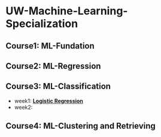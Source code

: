 # UW-Machine-Learning-Specialization
## Course1: ML-Fundation 
## Course2: ML-Regression
## Course3: ML-Classification
- week1: **[Logistic Regression](https://github.com/jessie-sun927/UW-Machine-Learning-Classification/blob/main/week1)**
- week2:
## Course4: ML-Clustering and Retrieving
